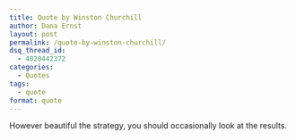 ```yaml
---
title: Quote by Winston Churchill
author: Dana Ernst
layout: post
permalink: /quote-by-winston-churchill/
dsq_thread_id:
  - 4020442372
categories:
  - Quotes
tags:
  - quote
format: quote
---
```


<i class="fa fa-quote-left fa-2x fa-pull-left fa-border"></i><p class="lead">However beautiful the strategy, you should occasionally look at the results.</p>
